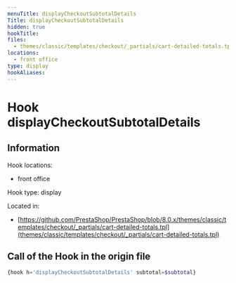 ```yaml
---
menuTitle: displayCheckoutSubtotalDetails
Title: displayCheckoutSubtotalDetails
hidden: true
hookTitle: 
files:
  - themes/classic/templates/checkout/_partials/cart-detailed-totals.tpl
locations:
  - front office
type: display
hookAliases:
---
```


# Hook displayCheckoutSubtotalDetails

## Information

Hook locations: 
  - front office

Hook type: display

Located in: 
  - [https://github.com/PrestaShop/PrestaShop/blob/8.0.x/themes/classic/templates/checkout/_partials/cart-detailed-totals.tpl](themes/classic/templates/checkout/_partials/cart-detailed-totals.tpl)

## Call of the Hook in the origin file

```php
{hook h='displayCheckoutSubtotalDetails' subtotal=$subtotal}
```